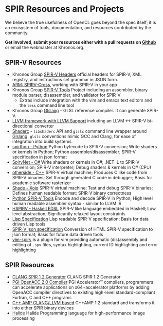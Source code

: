 # SPIR Resources and Projects

We believe the true usefulness of OpenCL goes beyond the spec itself; it is an ecosystem of tools, documentation, and resources contributed by the community. 

**Get involved, submit your resources either with a pull requests on [Github](https://github.com/KhronosGroup/Khronosdotorg/blob/master/api/spir/resources.md)** or email the webmaster at Khronos.org.

## SPIR-V Resources

* Khronos Group [SPIR-V Headers](https://github.com/KhronosGroup/SPIRV-Headers)
  official headers for SPIR-V, XML registry, and instructions set grammar in JSON form.
* [](NEW) [ARM: SPIRV-Cross](https://community.arm.com/groups/arm-mali-graphics/blog/2016/04/18/spirv-cross), working with SPIR-V in your app
* Khronos Group [SPIR-V Tools](https://github.com/KhronosGroup/SPIRV-Tools) Project including an assembler, binary module parser, disassembler, and validator for SPIR-V
  * Extras include integration with the vim and emacs text editors and the `less` command line tool
* Khronos Group [Glslang](https://github.com/KhronosGroup/glslang) - GLSL reference
  compiler.  It can generate SPIR-V.
* [LLVM framework with LLVM Support](https://github.com/KhronosGroup/SPIRV-LLVM/)  including an LLVM <-> SPIR-V bi-directional converter 
* [Shaderc](https://github.com/google/shaderc/) - `libshaderc` API and `glslc`
  command line wrapper around
  [Glslang](https://github.com/KhronosGroup/glslang).  `glslc` conventions
  mimic GCC and Clang, for ease of integration into build systems.
* [spirthon - Python](https://github.com/cheery/spirthon) Python bytecode to SPIR-V conversion; 
Write shaders or kernels in Python;
Python assembler/disassembler;
SPIR-V specification in json format
* [SpirvNet - C#](https://github.com/Philip-Trettner/SpirvNet) Write shaders or kernels in C#; .NET IL to SPIR-V conversion; SPIR-V interpreter; Debug shaders & kernels in C# (CPU)
* [otherside - C++](https://github.com/bonus2113/otherside) SPIR-V virtual machine; Produces C like code from SPIR-V binaries; Set through generated C code in debugger; Basis for academic software rasterizer
* [Shade - Xojo](https://github.com/Zoclee/Shade) SPIR-V virtual machine; Test and debug SPIR-V binaries; Defines human readable format; SPIR-V binary correctness
* [Python SPIR-V Tools](https://github.com/kristerw/spirv-tools) Encode and decode SPIR-V in Python; High level human readable assembler syntax - similar to LLVM IR
* [HSPIRV - Haskell EDSL](https://github.com/stevely/hspirv) SPIR-V like language embedded in Haskell; Low level abstraction; Significantly relaxed layout constraints
* [Lisp Specification](https://github.com/cbaggers/spir-v) Lisp readable SPIR-V specification; Basis for data driven Lisp tools
* [SPIR-V json specification](https://github.com/Philip-Trettner/SpirvSpecToJson) Conversion of HTML SPIR-V specification to json format; Basis for future data driven tools
* [vim-spirv](https://github.com/kbenzie/vim-spirv) is a plugin for vim providing automatic (dis)assembly and editing of `.spv` files, syntax highlighting, current ID highlighting and error highlighting

## SPIR Resources

* [CLANG SPIR 1.2 Generator](https://github.com/KhronosGroup/SPIR) CLANG SPIR 1.2 Generator
* [PGI OpenACC 2.0 Compiler](http://www.pgroup.com/resources/accel.htm) PGI Accelerator™ compilers, programmers can accelerate applications on x64+accelerator platforms by adding OpenACC compiler directives to existing high-level standard-compliant Fortran, C and C++ programs
* [C++ AMP CLANG/LLVM based](https://bitbucket.org/multicoreware/cppamp-driver-ng/wiki/Home) C++AMP 1.2 standard and transforms it into either SPIR binary devices
* [Halide](http://halide-lang.org/) Halide Programming language for high-performance image processing
